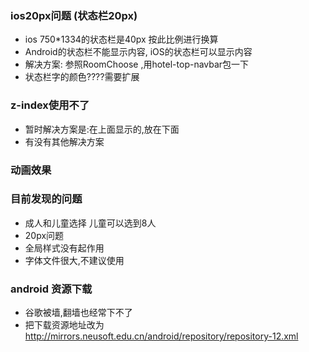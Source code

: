 ### ios20px问题 (状态栏20px)
- ios 750*1334的状态栏是40px 按此比例进行换算
- Android的状态栏不能显示内容, iOS的状态栏可以显示内容
- 解决方案: 参照RoomChoose ,用hotel-top-navbar包一下
- 状态栏字的颜色????需要扩展

### z-index使用不了
- 暂时解决方案是:在上面显示的,放在下面
- 有没有其他解决方案

### 动画效果

### 目前发现的问题
- 成人和儿童选择 儿童可以选到8人
- 20px问题
- 全局样式没有起作用
- 字体文件很大,不建议使用

### android 资源下载
- 谷歌被墙,翻墙也经常下不了
- 把下载资源地址改为 http://mirrors.neusoft.edu.cn/android/repository/repository-12.xml